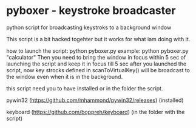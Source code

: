 # pyboxer - keystroke broadcaster
python script for broadcasting keystroks to a background window

This script is a bit hacked togehter but it works for what iam doing with it.

how to launch the script:
python pyboxer.py <window name>
example:
python pyboxer.py "calculator"
Then you need to bring the window in focus within 5 sec of launching the script and keep it in focus till 5 sec after you launched the script, now key strocks defined in scanToVirtualKey() will be broadcast to the window even when it is in the background.

this script need you to have installed or in the folder the script.

pywin32 (https://github.com/mhammond/pywin32/releases) (installed)

keyboard (https://github.com/boppreh/keyboard) (in the folder with the script)
